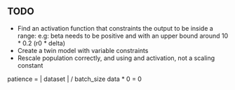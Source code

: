 ## TODO

- Find an activation function that constraints the output to be inside a range:
  e.g: beta needs to be positive and with an upper bound around 10 * 0.2 (r0 *
  delta)
- Create a twin model with variable constraints
- Rescale population correctly, and using and activation, not a scaling constant

patience = | dataset | / batch_size
data * 0 = 0
